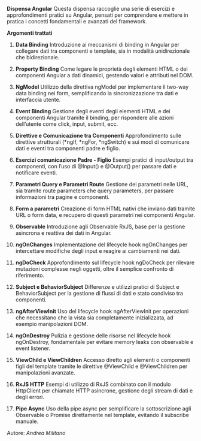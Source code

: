 **Dispensa Angular**
Questa dispensa raccoglie una serie di esercizi e approfondimenti pratici su Angular, pensati per comprendere e mettere in pratica i concetti fondamentali e avanzati del framework.

**Argomenti trattati**
1. **Data Binding**
Introduzione ai meccanismi di binding in Angular per collegare dati tra componenti e template, sia in modalità unidirezionale che bidirezionale.

2. **Property Binding**
Come legare le proprietà degli elementi HTML o dei componenti Angular a dati dinamici, gestendo valori e attributi nel DOM.

3. **NgModel**
Utilizzo della direttiva ngModel per implementare il two-way data binding nei form, semplificando la sincronizzazione tra dati e interfaccia utente.

4. **Event Binding**
Gestione degli eventi degli elementi HTML e dei componenti Angular tramite il binding, per rispondere alle azioni dell’utente come click, input, submit, ecc.

5. **Direttive e Comunicazione tra Componenti**
Approfondimento sulle direttive strutturali (*ngIf, *ngFor, *ngSwitch) e sui modi di comunicare dati e eventi tra componenti padre e figlio.

6. **Esercizi comunicazione Padre - Figlio**
Esempi pratici di input/output tra componenti, con l’uso di @Input() e @Output() per passare dati e notificare eventi.

7. **Parametri Query e Parametri Route**
Gestione dei parametri nelle URL, sia tramite route parameters che query parameters, per passare informazioni tra pagine e componenti.

8. **Form a parametri**
Creazione di form HTML nativi che inviano dati tramite URL o form data, e recupero di questi parametri nei componenti Angular.

9. **Observable**
Introduzione agli Observable RxJS, base per la gestione asincrona e reattiva dei dati in Angular.

10. **ngOnChanges**
Implementazione del lifecycle hook ngOnChanges per intercettare modifiche degli input e reagire ai cambiamenti nei dati.

11. **ngDoCheck**
Approfondimento sul lifecycle hook ngDoCheck per rilevare mutazioni complesse negli oggetti, oltre il semplice confronto di riferimento.

12. **Subject e BehaviorSubject**
Differenze e utilizzi pratici di Subject e BehaviorSubject per la gestione di flussi di dati e stato condiviso tra componenti.

13. **ngAfterViewInit**
Uso del lifecycle hook ngAfterViewInit per operazioni che necessitano che la vista sia completamente inizializzata, ad esempio manipolazioni DOM.

14. **ngOnDestroy**
Pulizia e gestione delle risorse nel lifecycle hook ngOnDestroy, fondamentale per evitare memory leaks con observable e event listener.

15. **ViewChild e ViewChildren**
Accesso diretto agli elementi o componenti figli del template tramite le direttive @ViewChild e @ViewChildren per manipolazioni avanzate.

16. **RxJS HTTP**
Esempi di utilizzo di RxJS combinato con il modulo HttpClient per chiamate HTTP asincrone, gestione degli stream di dati e degli errori.

17. **Pipe Async**
Uso della pipe async per semplificare la sottoscrizione agli Observable o Promise direttamente nel template, evitando il subscribe manuale.

Autore: *Andrea Militano*
